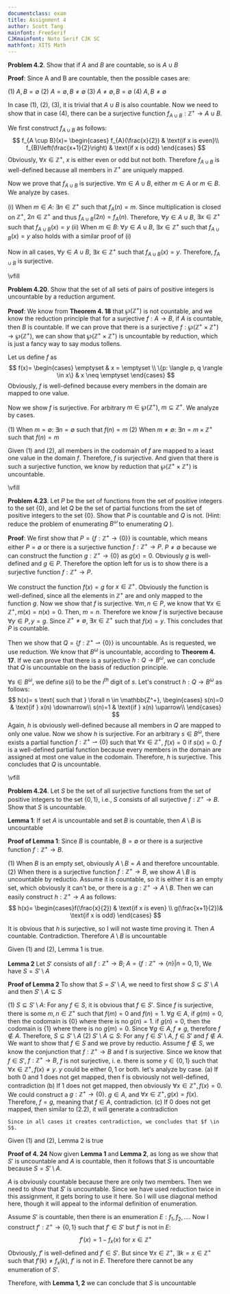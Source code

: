```yaml
---
documentclass: exam
title: Assignment 4
author: Scott Tang
mainfont: FreeSerif
CJKmainfont: Noto Serif CJK SC
mathfont: XITS Math
---
```



**Problem 4.2**. Show that if $A$ and $B$ are countable, so is $A \cup B$

**Proof**: Since A and B are countable, then the possible cases are:

(1) $A,B = \emptyset$
(2) $A = \emptyset, B \neq \emptyset$
(3) $A \neq \emptyset, B = \emptyset$
(4) $A,B \neq \emptyset$

In case (1), (2), (3), it is trivial that $A \cup B$ is also countable. Now we need to show that in case (4), there can be a surjective function $f_{A \cup B}: \mathbb{Z^{+}}\rightarrow A \cup B$. 

We first construct $f_{A \cup B}$ as follows: 
$$
f_{A \cup B}(x)=
\begin{cases}
f_{A}(\frac{x}{2}) & \text{if x is even}\\
f_{B}\left(\frac{x+1}{2}\right) & \text{if x is odd}
\end{cases}
$$
Obviously, $\forall x \in \mathbb{Z^{+}}$, $x$ is either even or odd but not both. Therefore $f_{A \cup B}$ is well-defined because all members in $\mathbb{Z^{+}}$ are uniquely mapped. 

Now we prove that $f_{A \cup B}$ is surjective. $\forall m \in A \cup B$, either $m \in A$ or $m \in B$. We analyze by cases.

(i) When $m \in A$: $\exists n \in \mathbb{Z^{+}}$ such that $f_{A}(n)=m$. Since multiplication is closed on $\mathbb{Z^{+}}$, $2n \in \mathbb{Z^{+}}$ and thus $f_{A \cup B}(2n)=f_{A}(n)$. Therefore, $\forall y \in A \cup B$, $\exists x \in \mathbb{Z^{+}}$ such that $f_{A \cup B}(x)=y$
(ii) When $m \in B$: $\forall y \in A \cup B$, $\exists x \in \mathbb{Z^{+}}$ such that $f_{A \cup B}(x)=y$ also holds with a similar proof of (i)

Now in all cases, $\forall y \in A \cup B$, $\exists x \in \mathbb{Z^{+}}$ such that $f_{A \cup B}(x)=y$. Therefore, $f_{A \cup B}$ is surjective.

\vfill

**Problem 4.20**. Show that the set of all sets of pairs of positive integers is uncountable by a reduction argument.

**Proof**: We know from **Theorem 4. 18** that $\wp(\mathbb{Z^{+}})$ is not countable, and we know the reduction principle that for a surjective $f: A \rightarrow B$, if $A$ is countable, then $B$ is countable. If we can prove that there is a surjective $f: \wp(\mathbb{Z^{+}} \times \mathbb{Z^+})\rightarrow \wp(\mathbb{Z^+})$, we can show that $\wp(\mathbb{Z^{+}} \times \mathbb{Z^+})$ is uncountable by reduction, which is just a fancy way to say modus tollens.

Let us define $f$ as 
$$
f(x)=
\begin{cases}
\emptyset & x = \emptyset \\
\{p: \langle p, q \rangle \in x\} & x \neq \emptyset
\end{cases}
$$
Obviously, $f$ is well-defined because every members in the domain are mapped to one value. 

Now we show $f$ is surjective. For arbitrary $m \in \wp(\mathbb{Z^+})$, $m \subseteq \mathbb{Z^+}$. We analyze by cases.

(1) When $m = \emptyset$: $\exists n = \emptyset$ such that $f(n)=m$
(2) When $m \neq \emptyset$: $\exists n = m \times \mathbb{Z^+}$ such that $f(n)=m$

Given (1) and (2), all members in the codomain of $f$ are mapped to a least one value in the domain $f$. Therefore, $f$ is surjective. And given that there is such a surjective function, we know by reduction that $\wp(\mathbb{Z^{+}}\times \mathbb{Z^+})$ is uncountable.

\vfill

**Problem 4.23**. Let $P$ be the set of functions from the set of positive integers to the set $\{0\}$, and let $Q$ be the set of partial functions from the set of positive integers to the set $\{0\}$. Show that $P$ is countable and $Q$ is not. (Hint: reduce the problem of enumerating $B^𝜔$ to enumerating $Q$ ).

**Proof**: We first show that $P=\{f:\mathbb{Z^{+}} \rightarrow \{0\}\}$ is countable, which means either $P = \emptyset$ or there is a surjective function $f: \mathbb{Z^{+}}\rightarrow P$. $P \neq \emptyset$ because we can construct the function $g: \mathbb{Z^{+}} \rightarrow \{0\}$ as  $g(x)=0$. Obviously $g$ is well-defined and $g \in P$. Therefore the option left for us is to show there is a surjective function $f: \mathbb{Z^{+}}\rightarrow P$.

We construct the function $f(x)=g$ for $x \in \mathbb{Z^+}$. Obviously the function is well-defined, since all the elements in $\mathbb{Z^+}$ are and only mapped to the function $g$. Now we show that $f$ is surjective. $\forall m,n \in P$, we know that $\forall x \in \mathbb{Z^{+}}, m(x)=n(x)=0$. Then, $m=n$. Therefore we know $f$ is surjective because $\forall y \in P, y=g$. Since $\mathbb{Z^{+}}\neq \emptyset$, $\exists x \in \mathbb{Z^+}$ such that $f(x)=y$. This concludes that $P$ is countable.

Then we show that $Q=\{f:\mathbb{Z^+}\rightharpoonup \{0\}\}$ is uncountable. As is requested, we use reduction. We know that $B^\omega$ is uncountable, according to **Theorem 4. 17**. If we can prove that there is a surjective $h:Q \rightarrow B^\omega$, we can conclude that $Q$ is uncountable on the basis of reduction principle.

$\forall s \in B^\omega$, we define $s(i)$ to be the $i^{th}$ digit of $s$. Let's construct $h:Q \rightarrow B^\omega$ as follows: 
$$
h(x)= s \text{ such that } \forall n \in \mathbb{Z^+}, \begin{cases}
s(n)=0 & \text{if } x(n) \downarrow\\
s(n)=1 & \text{if } x(n) \uparrow\\
\end{cases}
$$
Again, $h$ is obviously well-defined because all members in $Q$ are mapped to only one value. Now we show $h$ is surjective. For an arbitrary $s \in B^\omega$, there exists a partial function $f: \mathbb{Z^{+}} \rightharpoonup \{0\}$ such that $\forall x \in \mathbb{Z^{+}}$, $f(x)=0$ if $s(x)=0$. $f$ is a well-defined partial function because every members in the domain are assigned at most one value in the codomain. Therefore, $h$ is surjective. This concludes that $Q$ is uncountable.

\vfill

**Problem 4.24**. Let $S$ be the set of all surjective functions from the set of positive integers to the set $\{0,1\}$, i.e., $S$ consists of all surjective $f : \mathbb{Z^+} \rightarrow B$. Show that $S$ is uncountable.

**Lemma 1**: If set $A$ is uncountable and set $B$ is countable, then $A \setminus B$ is uncountable

**Proof of Lemma 1**: Since $B$ is countable, $B=\emptyset$ or there is a surjective function $f:\mathbb{Z^+}\rightarrow B$. 

(1) When $B$ is an empty set, obviously $A \setminus B=A$ and therefore uncountable. 
(2) When there is a surjective function $f:\mathbb{Z^+}\rightarrow B$, we show $A \setminus B$ is uncountable by reductio. Assume it is countable, so it is either it is an empty set, which obviously it can't be, or there is a $g: \mathbb{Z^{+}}\rightarrow A\setminus B$. Then we can easily construct $h:\mathbb{Z^+}\rightarrow A$ as follows:
$$
h(x)=
\begin{cases}f(\frac{x}{2}) & \text{if x is even} \\
g(\frac{x+1}{2})& \text{if x is odd}
\end{cases}
$$

It is obvious that $h$ is surjective, so I will not waste time proving it. Then $A$ countable. Contradiction. Therefore $A \setminus B$ is uncountable

Given (1) and (2), Lemma 1 is true.

**Lemma 2** Let $S'$ consists of all $f : \mathbb{Z^+} \rightarrow B$; $A=\{f:\mathbb{Z^{+}} \rightarrow \{n\}|n=0,1\}$, We have $S = S' \setminus A$

**Proof of Lemma 2** To show that  $S = S' \setminus A$, we need to first show $S \subseteq S' \setminus A$ and then $S' \setminus A \subseteq S$

(1) $S \subseteq S' \setminus A$: For any $f \in S$, it is obvious that $f \in S'$. Since $f$ is surjective, there is some $m,n \in \mathbb{Z^+}$ such that $f(m)=0$ and $f(n)=1$. $\forall g \in A$, if $g(m)=0$, then the codomain is $\{0\}$ where there is no $g(n)=1$. if $g(n)=0$, then the codomain is $\{1\}$ where there is no $g(m)=0$. Since $\forall g \in A, f \neq g$, therefore $f \notin A$. Therefore, $S \subseteq S' \setminus A$
(2) $S'\setminus A \subseteq S$: For any $f \in S'\setminus A$, $f \in S'$ and $f \notin A$. We want to show that $f \in S$ and we prove by reductio. Assume $f \notin S$, we know the conjunction that $f:\mathbb{Z^{+}}\rightarrow B$ and f is surjective. Since we know that $f \in S'$, $f:\mathbb{Z^{+}}\rightarrow B$, $f$ is not surjective, i. e. there is some $y \in \{0,1\}$ such that $\forall x \in \mathbb{Z^{+}}, f(x) \neq y$. $y$ could be either $0, 1$ or both. let's analyze by case.
	(a) If both $0$ and $1$ does not get mapped, then f is obviously not well-defined, contradiction
	(b) If $1$ does not get mapped, then obviously $\forall x \in \mathbb{Z^{+}},f(x)=0$. We could construct a $g:\mathbb{Z^{+}}\rightarrow \{0\}$. $g \in A$, and $\forall x \in \mathbb{Z^{+}}, g(x)=f(x)$. Therefore, $f=g$, meaning that $f \in A$, contradiction.
	(c) If $0$ does not get mapped, then similar to (2.2), it will generate a contradiction

	Since in all cases it creates contradiction, we concludes that $f \in S$.

Given (1) and (2), Lemma 2 is true

**Proof of 4. 24** Now given **Lemma 1** and **Lemma 2**, as long as we show that $S'$ is uncountable and $A$ is countable, then it follows that $S$ is uncountable because $S=S' \setminus A$.

$A$ is obviously countable because there are only two members. Then we need to show that $S'$ is uncountable. Since we have used reduction twice in this assignment, it gets boring to use it here. So I will use diagonal method here, though it will appeal to the informal definition of enumeration.

Assume $S'$ is countable, then there is an enumeration $E: f_{1}, f_{2}, ...$. Now I construct $f':\mathbb{Z^+}\rightarrow \{0,1\}$ such that $f' \in S'$ but $f'$ is not in $E$:
$$
f'(x)=1-f_{x}(x) \text{ for } x \in \mathbb{Z^+}
$$
Obviously, $f'$ is well-defined and $f' \in S'$. But since $\forall x \in \mathbb{Z^{+}}$, $\exists k=x \in \mathbb{Z^{+}}$ such that $f'(k) \neq f_x(k)$, $f'$ is not in $E$. Therefore there cannot be any enumeration of $S'$.

Therefore, with **Lemma 1, 2** we can conclude that $S$ is uncountable